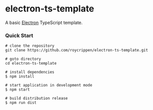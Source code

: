 # electron-ts-template

A basic [Electron](https://electronjs.org) TypeScript template.

### Quick Start

```
# clone the repository
git clone https://github.com/roycrippen/electron-ts-template.git

# goto directory
cd electron-ts-template

# install dependencies
$ npm install

# start application in development mode
$ npm start 

# build distribution release
$ npm run dist
```
